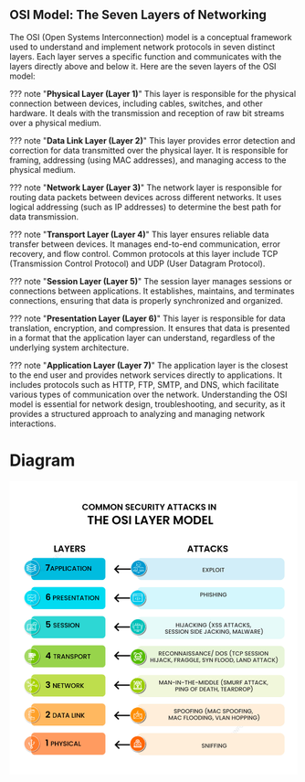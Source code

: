 ## OSI Model: The Seven Layers of Networking
The OSI (Open Systems Interconnection) model is a conceptual framework used to understand and implement network protocols in seven distinct layers. Each layer serves a specific function and communicates with the layers directly above and below it. Here are the seven layers of the OSI model: 

??? note "**Physical Layer (Layer 1)**" 
    This layer is responsible for the physical connection between devices, including cables, switches, and other hardware. It deals with the transmission and reception of raw bit streams over a physical medium.

??? note "**Data Link Layer (Layer 2)**" 
    This layer provides error detection and correction for data transmitted over the physical layer. It is responsible for framing, addressing (using MAC addresses), and managing access to the physical medium.

??? note "**Network Layer (Layer 3)**" 
    The network layer is responsible for routing data packets between devices across different networks. It uses logical addressing (such as IP addresses) to determine the best path for data transmission.

??? note "**Transport Layer (Layer 4)**" 
    This layer ensures reliable data transfer between devices. It manages end-to-end communication, error recovery, and flow control. Common protocols at this layer include TCP (Transmission Control Protocol) and UDP (User Datagram Protocol).

??? note "**Session Layer (Layer 5)**" 
    The session layer manages sessions or connections between applications. It establishes, maintains, and terminates connections, ensuring that data is properly synchronized and organized.

??? note "**Presentation Layer (Layer 6)**" 
    This layer is responsible for data translation, encryption, and compression. It ensures that data is presented in a format that the application layer can understand, regardless of the underlying system architecture.

??? note "**Application Layer (Layer 7)**" 
    The application layer is the closest to the end user and provides network services directly to applications. It includes protocols such as HTTP, FTP, SMTP, and DNS, which facilitate various types of communication over the network.
Understanding the OSI model is essential for network design, troubleshooting, and security, as it provides a structured approach to analyzing and managing network interactions.   

# Diagram
![os-model](./assets/images/osi-model.jpg)


